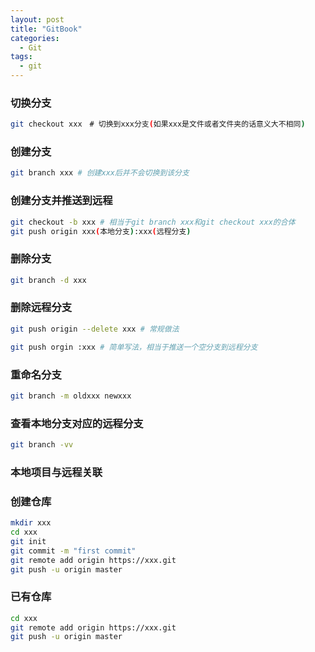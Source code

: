 ```yaml
---
layout: post
title: "GitBook"
categories:
  - Git
tags:
  - git
---
```


### 切换分支
```bash
git checkout xxx　# 切换到xxx分支(如果xxx是文件或者文件夹的话意义大不相同)
```

### 创建分支
```bash
git branch xxx # 创建xxx后并不会切换到该分支
```

### 创建分支并推送到远程
```bash
git checkout -b xxx # 相当于git branch xxx和git checkout xxx的合体
git push origin xxx(本地分支):xxx(远程分支)
```

### 删除分支
```bash
git branch -d xxx
```

### 删除远程分支
```bash
git push origin --delete xxx # 常规做法

git push orgin :xxx # 简单写法，相当于推送一个空分支到远程分支
```

### 重命名分支
```bash
git branch -m oldxxx newxxx
```

### 查看本地分支对应的远程分支
```bash
git branch -vv 
```

### 本地项目与远程关联
### 创建仓库
```bash
mkdir xxx
cd xxx
git init
git commit -m "first commit"
git remote add origin https://xxx.git
git push -u origin master
```
### 已有仓库
```bash
cd xxx
git remote add origin https://xxx.git
git push -u origin master
```
